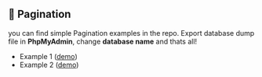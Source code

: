 ## 📕 Pagination

you can find simple Pagination examples in the repo. Export
database dump file in **PhpMyAdmin**, change **database name** and thats all!

- Example 1 ([demo](https://gpx.ge/github/pagination/example1.php))
- Example 2 ([demo](https://gpx.ge/github/pagination/example2.php))
